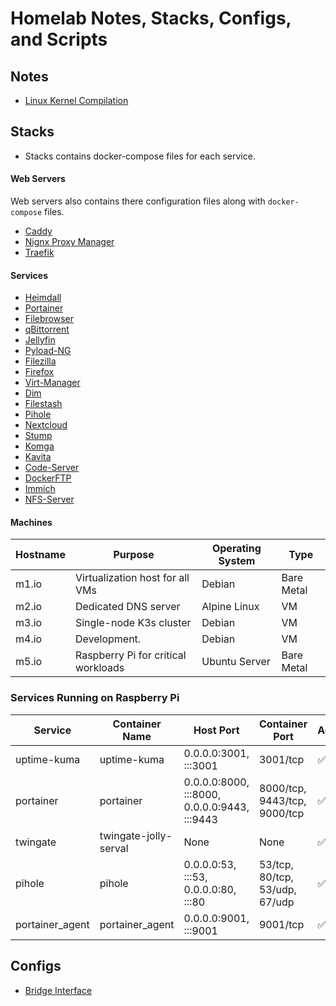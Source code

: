 # Homelab Notes, Stacks, Configs, and Scripts

## Notes
- [Linux Kernel Compilation](Notes/linux_kernel_compilation.md)

## Stacks
- Stacks contains docker-compose files for each service.

#### Web Servers
Web servers also contains there configuration files along with `docker-compose` files.
- [Caddy](https://hub.docker.com/_/caddy)
- [Nignx Proxy Manager](https://nginxproxymanager.com/guide/#quick-setup)
- [Traefik](https://hub.docker.com/_/traefik)

#### Services
- [Heimdall](https://hub.docker.com/r/linuxserver/heimdall)
- [Portainer](https://docs.portainer.io/start/install-ce/server/docker/linux)
- [Filebrowser](https://filebrowser.org/installation)
- [qBittorrent](https://hub.docker.com/r/linuxserver/qbittorrent)
- [Jellyfin](https://jellyfin.org/docs/general/installation/container/)
- [Pyload-NG](https://hub.docker.com/r/linuxserver/pyload-ng)
- [Filezilla](https://github.com/jlesage/docker-filezilla)
- [Firefox](https://github.com/jlesage/docker-firefox)
- [Virt-Manager](https://github.com/m-bers/docker-virt-manager)
- [Dim](https://github.com/Dusk-Labs/dim?tab=readme-ov-file)
- [Filestash](https://www.filestash.app/docs/install-and-upgrade/#installation)
- [Pihole](https://hub.docker.com/r/pihole/pihole)
- [Nextcloud](https://hub.docker.com/_/nextcloud)
- [Stump](https://www.stumpapp.dev/installation/docker)
- [Komga](https://komga.org/docs/installation/docker/)
- [Kavita](https://hub.docker.com/r/linuxserver/kavita)
- [Code-Server](https://hub.docker.com/r/linuxserver/code-server)
- [DockerFTP](https://github.com/garethflowers/docker-ftp-server)
- [Immich](https://immich.app/docs/install/docker-compose)
- [NFS-Server](https://hub.docker.com/r/itsthenetwork/nfs-server-alpine/)

#### Machines
| Hostname  | Purpose                          | Operating System  | Type       |
|-----------|----------------------------------|-------------------|------------|
| m1.io     | Virtualization host for all VMs | Debian           | Bare Metal |
| m2.io     | Dedicated DNS server            | Alpine Linux     | VM         |
| m3.io     | Single-node K3s cluster         | Debian           | VM         |
| m4.io     | Development.                    | Debian           | VM         |
| m5.io     | Raspberry Pi for critical workloads | Ubuntu Server   | Bare Metal |

### Services Running on Raspberry Pi

| Service        | Container Name      | Host Port                                | Container Port                      | Active |
|---------------|---------------------|------------------------------------------|--------------------------------------|--------|
| uptime-kuma   | uptime-kuma         | 0.0.0.0:3001, :::3001                    | 3001/tcp                            | ✅     |
| portainer     | portainer           | 0.0.0.0:8000, :::8000, 0.0.0.0:9443, :::9443 | 8000/tcp, 9443/tcp, 9000/tcp        | ✅     |
| twingate      | twingate-jolly-serval | None                                     | None                                 | ✅     |
| pihole        | pihole              | 0.0.0.0:53, :::53, 0.0.0.0:80, :::80     | 53/tcp, 80/tcp, 53/udp, 67/udp      | ✅     |
| portainer_agent | portainer_agent   | 0.0.0.0:9001, :::9001                    | 9001/tcp                            | ✅     |


## Configs
- [Bridge Interface](Configs/bridge_interface.conf)
